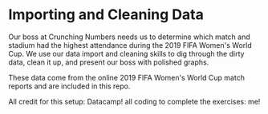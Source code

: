 # Importing and Cleaning Data

Our boss at Crunching Numbers needs us to determine which match and stadium had the highest attendance during the 2019 FIFA Women's World Cup. We use our data import and cleaning skills to dig through the dirty data, clean it up, and present our boss with polished graphs.

These data come from the online 2019 FIFA Women's World Cup match reports and are included in this repo.

All credit for this setup: Datacamp!
all coding to complete the exercises: me!
